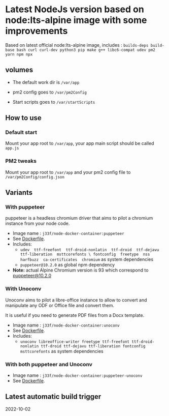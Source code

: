 # Latest NodeJs version based on node:lts-alpine image with some improvements

Based on latest official node:lts-alpine image, includes : 
`builds-deps build-base bash curl curl-dev python3 pip make g++ libc6-compat udev pm2 yarn npm npx`

## volumes

- The default work dir is `/var/app`

- pm2 config goes to `/var/pm2Config`

- Start scripts goes to `/var/startScripts`

## How to use

### Default start

Mount your app root to `/var/app`, your app main script should be called `app.js`

### PM2 tweaks

Mount your app root to `/var/app` and your pm2 config file to `/var/pm2Config/config.json`

## Variants

### With puppeteer

puppeteer is a headless chromium driver that aims to pilot a chromium instance from your node code.

- Image name : `j33f/node-docker-container:puppeteer`
- See [Dockerfile](https://github.com/j33f/node-docker-container/blob/master/Dockerfile.puppeteer).
- Includes: 
    - `udev 
      ttf-freefont 
      ttf-droid-nonlatin 
      ttf-droid 
      ttf-dejavu 
      ttf-liberation 
      msttcorefonts \
      fontconfig 
      freetype 
      nss 
      harfbuzz 
      ca-certificates 
      chromium` as system dependencies
    - `puppeteer@10.2.0` as global npm dependency
- __Note:__ actual Alpine Chromium version is 93 which correspond to [puppeteer@10.2.0](https://github.com/puppeteer/puppeteer/releases/tag/v10.2.0)
    
### With Unoconv

Unoconv aims to pilot a libre-office instance to allow to convert and manipulate any ODF or Office file and convert them.

It is useful if you need to generate PDF files from a Docx template.

- Image name : `j33f/node-docker-container:unoconv`
- See [Dockerfile](https://github.com/j33f/node-docker-container/blob/master/Dockerfile.unoconv).
- Includes: 
    - `unoconv libreoffice-writer freetype ttf-freefont ttf-droid-nonlatin ttf-droid ttf-dejavu ttf-liberation fontconfig msttcorefonts` as system dependencies

### With both puppeteer and Unoconv

- Image name : `j33f/node-docker-container:puppeteer-unoconv`
- See [Dockerfile](https://github.com/j33f/node-docker-container/blob/master/Dockerfile.puppeteer-unoconv).

## Latest automatic build trigger
2022-10-02